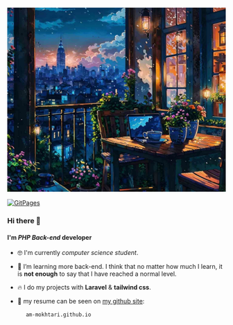 ![beauty night picture](./night.jpg)

[![GitPages](https://img.shields.io/badge/build-see-white?style=for-the-badge&logo=githubpages&logoColor=blue&label=my%20site&labelColor=gray&color=darkred
)](https://am-mokhtari.github.io)

### Hi there 👋

#### I'm _PHP Back-end_ developer

- 🤓 I'm currently *computer science student*.
  
- 🌱 I’m learning more back-end. I think that no matter how much I learn, it is **not enough** to say that I have reached a normal level.
  
- ‍🔥 I do my projects with **Laravel** & **tailwind css**.
  
- 🧾 my resume can be seen on [my github site](https://am-mokhtari.github.io):
```
      am-mokhtari.github.io
```
  
<!--
Here are some ideas to get you started:
- 🔭 I’m currently working on ...
- 🌱 I’m currently learning ...
- 👯 I’m looking to collaborate on ...
- 🤔 I’m looking for help with ...
- 💬 Ask me about ...
- 📫 How to reach me: ...
- 😄 Pronouns: ...
- ⚡ Fun fact: ...
-->
